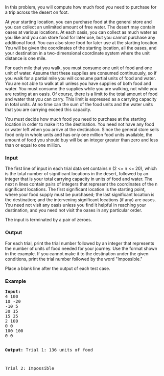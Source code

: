 <p>In this problem, you will compute how much food you need to purchase for a trip across the desert on foot.
</p><p>At your starting location, you can purchase food at the general store and you can collect an unlimited amount of free water. The desert may contain oases at various locations. At each oasis, you can collect as much water as you like and you can store food for later use, but you cannot purchase any additional food. You can also store food for later use at the starting location. You will be given the coordinates of the starting location, all the oases, and your destination in a two-dimensional coordinate system where the unit distance is one mile. 
</p><p>For each mile that you walk, you must consume one unit of food and one unit of water. Assume that these supplies are consumed continuously, so if you walk for a partial mile you will consume partial units of food and water. You are not able to walk at all unless you have supplies of both food and water. You must consume the supplies while you are walking, not while you are resting at an oasis. Of course, there is a limit to the total amount of food and water that you can carry. This limit is expressed as a carrying capacity in total units. At no time can the sum of the food units and the water units that you are carrying exceed this capacity. 
</p><p>You must decide how much food you need to purchase at the starting location in order to make it to the destination. You need not have any food or water left when you arrive at the destination. Since the general store sells food only in whole units and has only one million food units available, the amount of food you should buy will be an integer greater than zero and less than or equal to one million. </p>
<h3>Input</h3>
<p>The first line of input in each trial data set contains n (2 &lt;= n &lt;= 20), which is the total number of significant locations in the desert, followed by an integer that is your total carrying capacity in units of food and water. The next n lines contain pairs of integers that represent the coordinates of the n significant locations. The first significant location is the starting point, where your food supply must be purchased; the last significant location is the destination; and the intervening significant locations (if any) are oases. You need not visit any oasis unless you find it helpful in reaching your destination, and you need not visit the oases in any particular order. 
</p><p>The input is terminated by a pair of zeroes. </p>
<h3>Output</h3>
<p>For each trial, print the trial number followed by an integer that represents the number of units of food needed for your journey. Use the format shown in the example. If you cannot make it to the destination under the given conditions, print the trial number followed by the word "Impossible."</p>
<p>Place a blank line after the output of each test case.</p>
<h3>Example</h3>
<pre><b>Input:</b>
4 100 
10 -20 
-10 5 
30 15 
15 35 
2 100 
0 0 
100 100 
0 0 	 

<b>Output:</b>
Trial 1: 136 units of food

Trial 2: Impossible

</pre>